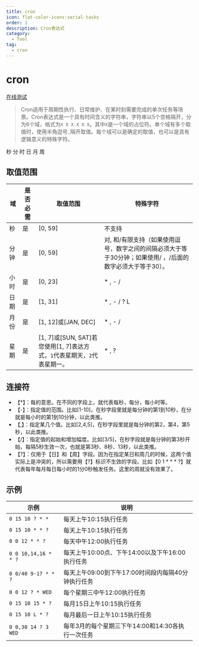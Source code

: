 ```yaml
---
title: cron
icon: flat-color-icons:serial-tasks
order: 1
description: Cron表达式
category:
  - Tool
tag:
  - cron 
---
```

# cron
[在线测试](https://crontab.guru/)

> Cron适用于周期性执行、日常维护、在某时刻需要完成的单次任务等场景。Cron表达式是一个具有时间含义的字符串，字符串以5个空格隔开，分为6个域，格式为`X X X X X X`。其中`X`是一个域的占位符。单个域有多个取值时，使用半角逗号`,`隔开取值。每个域可以是确定的取值，也可以是具有逻辑意义的特殊字符。


秒 分 时 日 月 周

## 取值范围

| 域   | 是否必需 | 取值范围                                                     | 特殊字符                                                     |
| ---- | -------- | ------------------------------------------------------------ | ------------------------------------------------------------ |
| 秒   | 是       | [0, 59]                                                      | 不支持                                                       |
| 分钟 | 是       | [0, 59]                                                      | 对, 和/有限支持（如果使用逗号，数字之间的间隔必须大于等于30分钟；如果使用/ ，/后面的数字必须大于等于30）。 |
| 小时 | 是       | [0, 23]                                                      | * , - /                                                      |
| 日期 | 是       | [1, 31]                                                      | * , - / ? L                                                  |
| 月份 | 是       | [1, 12]或[JAN, DEC]                                          | * , - /                                                      |
| 星期 | 是       | [1, 7]或[SUN, SAT]若您使用[1, 7]表达方式，`1`代表星期天，`2`代表星期一。 | * , ?                                                        |

## 连接符

- 【*】：每的意思。在不同的字段上，就代表每秒，每分，每小时等。
- 【-】：指定值的范围。比如[1-10]，在秒字段里就是每分钟的第1到10秒，在分就是每小时的第1到10分钟，以此类推。
- 【,】：指定某几个值。比如[2,4,5]，在秒字段里就是每分钟的第2，第4，第5秒，以此类推。
- 【/】：指定值的起始和增加幅度。比如[3/5]，在秒字段就是每分钟的第3秒开始，每隔5秒生效一次，也就是第3秒、8秒、13秒，以此类推。
- 【?】：仅用于【日】和【周】字段。因为在指定某日和周几的时候，这两个值实际上是冲突的，所以需要用【?】标识不生效的字段。比如【0 1 * * * ?】就代表每年每月每日每小时的1分0秒触发任务。这里的周就没有效果了。

## 示例

| 示例                 | 说明                                               |
| -------------------- | -------------------------------------------------- |
| `0 15 10 ? * *`      | 每天上午10:15执行任务                              |
| `0 15 10 * * ?`      | 每天上午10:15执行任务                              |
| `0 0 12 * * ?`       | 每天中午12:00执行任务                              |
| `0 0 10,14,16 * * ?` | 每天上午10:00点、下午14:00以及下午16:00执行任务    |
| `0 0/40 9-17 * * ?`  | 每天上午09:00到下午17:00时间段内每隔40分钟执行任务 |
| `0 0 12 ? * WED`     | 每个星期三中午12:00执行任务                        |
| `0 15 10 15 * ?`     | 每月15日上午10:15执行任务                          |
| `0 15 10 L * ?`      | 每月最后一日上午10:15执行任务                      |
| `0 0,30 14 ? 3 WED`  | 每年3月的每个星期三下午14:00和14:30各执行一次任务  |

